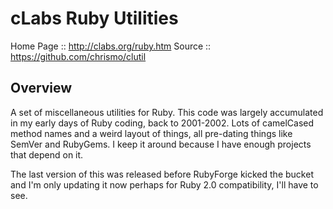# cLabs Ruby Utilities

Home Page :: http://clabs.org/ruby.htm
Source    :: https://github.com/chrismo/clutil

## Overview

A set of miscellaneous utilities for Ruby. This code was largely accumulated in my early
days of Ruby coding, back to 2001-2002. Lots of camelCased method names and a weird 
layout of things, all pre-dating things like SemVer and RubyGems. I keep it around because
I have enough projects that depend on it.

The last version of this was released before RubyForge kicked the bucket and I'm only 
updating it now perhaps for Ruby 2.0 compatibility, I'll have to see.

